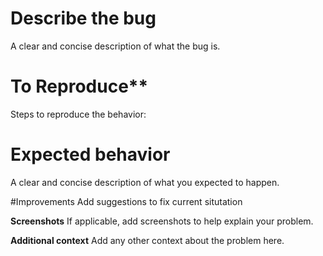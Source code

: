 

# Describe the bug
A clear and concise description of what the bug is.

# To Reproduce**
Steps to reproduce the behavior:

# Expected behavior 
A clear and concise description of what you expected to happen.

#Improvements
Add suggestions to fix current situtation


**Screenshots**
If applicable, add screenshots to help explain your problem.

**Additional context**
Add any other context about the problem here.
